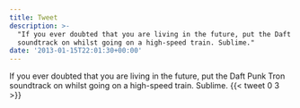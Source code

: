 ```yaml
---
title: Tweet
description: >-
  "If you ever doubted that you are living in the future, put the Daft Punk Tron
  soundtrack on whilst going on a high-speed train. Sublime."
date: '2013-01-15T22:01:30+00:00'
---
```

If you ever doubted that you are living in the future, put the Daft Punk Tron soundtrack on whilst going on a high-speed train. Sublime.
      {{< tweet 0 3 >}}
    
